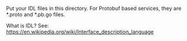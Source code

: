 Put your IDL files in this directory.
For Protobuf based services, they are *.proto and *.pb.go files.

What is IDL? See: https://en.wikipedia.org/wiki/Interface_description_language

